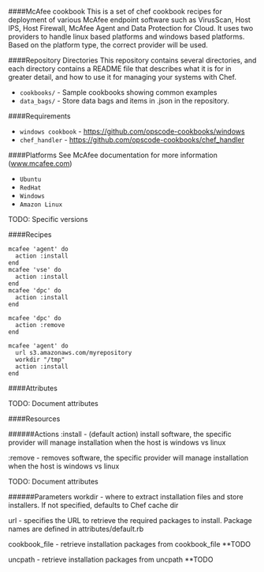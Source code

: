 ####McAfee cookbook
This is a set of chef cookbook recipes for deployment of various McAfee endpoint software such as VirusScan, Host IPS, Host Firewall, McAfee Agent and Data Protection for Cloud.
It uses two providers to handle linux based platforms and windows based platforms. Based on the platform type, the correct provider will be used.

####Repository Directories
This repository contains several directories, and each directory contains a README file that describes what it is for in greater detail, and how to use it for managing your systems with Chef.

* `cookbooks/` - Sample cookbooks showing common examples
* `data_bags/` - Store data bags and items in .json in the repository.

####Requirements
* `windows cookbook` - https://github.com/opscode-cookbooks/windows
* `chef_handler` - https://github.com/opscode-cookbooks/chef_handler

####Platforms
See McAfee documentation for more information (www.mcafee.com)
* `Ubuntu` 
* `RedHat`
* `Windows`
* `Amazon Linux`

TODO: Specific versions

####Recipes
```
mcafee 'agent' do
  action :install
end
mcafee 'vse' do
  action :install
end
mcafee 'dpc' do
  action :install
end

mcafee 'dpc' do
  action :remove
end

mcafee 'agent' do
  url s3.amazonaws.com/myrepository
  workdir "/tmp"
  action :install
end
```
####Attributes

TODO: Document attributes

####Resources

######Actions
:install - (default action) install software, the specific provider will manage installation when the host is windows vs linux

:remove - removes software, the specific provider will manage installation when the host is windows vs linux

TODO: Document attributes

######Parameters
workdir - where to extract installation files and store installers. If not specified, defaults to Chef cache dir

url - specifies the URL to retrieve the required packages to install. Package names are defined in attributes/default.rb

cookbook_file - retrieve installation packages from cookbook_file **TODO

uncpath - retrieve installation packages from uncpath **TODO

